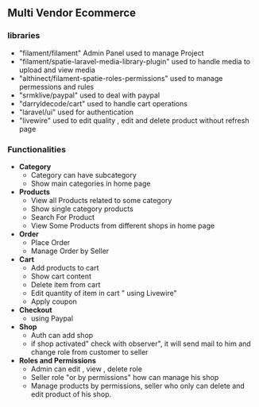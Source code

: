 
## Multi Vendor Ecommerce

### libraries
- "filament/filament" Admin Panel used to manage Project
- "filament/spatie-laravel-media-library-plugin" used to handle media to upload and view media
- "althinect/filament-spatie-roles-permissions" used to manage permessions and rules
- "srmklive/paypal" used to deal with paypal
- "darryldecode/cart" used to handle cart operations
- "laravel/ui" used for authentication
- "livewire" used to edit quality , edit and delete product without refresh page

### Functionalities

- **Category**
  - Category can have subcategory
  - Show main categories in home page
- **Products**
  - View all Products related to some category
  - Show single category products
  - Search For Product
  - View Some Products from different shops in home page
- **Order**
  - Place Order
  - Manage Order by Seller
- **Cart**
  - Add products to cart
  - Show cart content
  - Delete item from cart
  - Edit quantity of item in cart " using Livewire"
  - Apply coupon
- **Checkout**
  - using Paypal
- **Shop**
  - Auth can add shop
  - if shop activated" check with observer", it will send mail to him and change role from customer to seller
- **Roles and Permissions**
  - Admin can edit , view , delete role
  - Seller role "or by permissions" how can manage his shop
  - Manage products by permissions, seller who only can delete and edit product of his shop.


